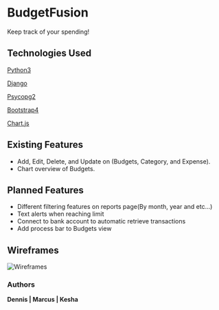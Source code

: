 # BudgetFusion

Keep track of your spending!

## Technologies Used
[Python3](https://www.python.org/download/releases/3.0/)

[Django](https://www.djangoproject.com/)

[Psycopg2](https://pypi.org/project/psycopg2/)

[Bootstrap4](https://getbootstrap.com/)

[Chart.js](https://www.chartjs.org/)


## Existing Features
* Add, Edit, Delete, and Update on (Budgets, Category, and Expense).
* Chart overview of Budgets.

## Planned Features
* Different filtering features on reports page(By month, year and etc...)
* Text alerts when reaching limit
* Connect to bank account to automatic retrieve transactions
* Add process bar to Budgets view

## Wireframes
![Wireframes](https://i.imgur.com/UHA3m8a.png)

### Authors
__Dennis | Marcus | Kesha__

